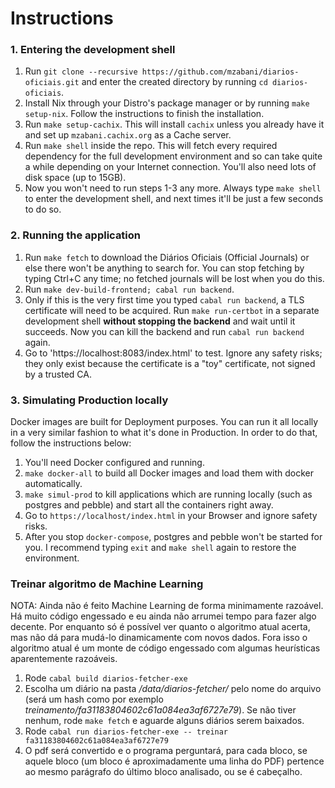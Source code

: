 # Instructions

### 1. Entering the development shell

1. Run `git clone --recursive https://github.com/mzabani/diarios-oficiais.git` and enter the created directory by running `cd diarios-oficiais`.
2. Install Nix through your Distro's package manager or by running `make setup-nix`. Follow the instructions to finish the installation.
3. Run `make setup-cachix`. This will install `cachix` unless you already have it and set up `mzabani.cachix.org` as a Cache server.
4. Run `make shell` inside the repo. This will fetch every required dependency for the full development environment and so can take quite a while depending on your Internet connection. You'll also need lots of disk space (up to 15GB).
5. Now you won't need to run steps 1-3 any more. Always type `make shell` to enter the development shell, and next times it'll be just a few seconds to do so.

### 2. Running the application

1. Run `make fetch` to download the Diários Oficiais (Official Journals) or else there won't be anything to search for. You can stop fetching by typing Ctrl+C any time; no fetched journals will be lost when you do this.
2. Run `make dev-build-frontend; cabal run backend`.
3. Only if this is the very first time you typed `cabal run backend`, a TLS certificate will need to be acquired. Run `make run-certbot` in a separate development shell **without stopping the backend** and wait until it succeeds. Now you can kill the backend and run `cabal run backend` again.
4. Go to 'https://localhost:8083/index.html' to test. Ignore any safety risks; they only exist because the certificate is a "toy" certificate, not signed by a trusted CA.

### 3. Simulating Production locally

Docker images are built for Deployment purposes. You can run it all locally in a very similar fashion to what it's done in Production. In order to do that, follow the instructions below:

1. You'll need Docker configured and running.
2. `make docker-all` to build all Docker images and load them with docker automatically.
3. `make simul-prod` to kill applications which are running locally (such as postgres and pebble) and start all the containers right away.
4. Go to `https://localhost/index.html` in your Browser and ignore safety risks.
5. After you stop `docker-compose`, postgres and pebble won't be started for you. I recommend typing `exit` and `make shell` again to restore the environment.

### Treinar algoritmo de Machine Learning

NOTA: Ainda não é feito Machine Learning de forma minimamente razoável. Há muito código engessado e eu ainda não arrumei tempo
para fazer algo decente. Por enquanto só é possível ver quanto o algoritmo atual acerta, mas não dá para mudá-lo dinamicamente
com novos dados. Fora isso o algoritmo atual é um monte de código engessado com algumas heurísticas aparentemente razoáveis.

1. Rode `cabal build diarios-fetcher-exe`
2. Escolha um diário na pasta */data/diarios-fetcher/* pelo nome do arquivo (será um hash como por exemplo *treinamento/fa31183804602c61a084ea3af6727e79*). Se não tiver nenhum, rode `make fetch` e aguarde alguns diários serem baixados.
3. Rode `cabal run diarios-fetcher-exe -- treinar fa31183804602c61a084ea3af6727e79`
4. O pdf será convertido e o programa perguntará, para cada bloco, se aquele bloco (um bloco é aproximadamente uma linha do PDF) pertence ao mesmo parágrafo do último bloco analisado, ou se é cabeçalho.  
